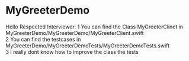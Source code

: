 # MyGreeterDemo
Hello Respected Interviewer:
1 You can find the Class MyGreeterClinet in MyGreeterDemo/MyGreeterDemo/MyGreeterClient.swift\
2 You can find the testcases in  MyGreeterDemo/MyGreeterDemoTests/MyGreeterDemoTests.swift\
3 I really dont know how to improve the class the tests
